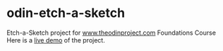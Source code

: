 # odin-etch-a-sketch
Etch-a-Sketch project for www.theodinproject.com Foundations Course
Here is a <a href="https://behnamgolds.github.io/odin-etch-a-sketch">live demo</a> of the project.
